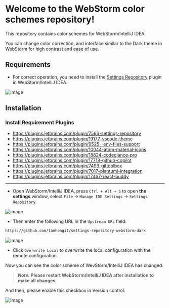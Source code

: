 # Welcome to the WebStorm color schemes repository!

This repository contains color schemes for WebStorm/IntelliJ IDEA.

You can change color correction, and interface similar to the Dark theme in WebStorm for high contrast and ease of use.

## Requirements

- For correct operation, you need to install the [Settings Repository](https://plugins.jetbrains.com/plugin/7566-settings-repository) plugin in WebStorm/IntelliJ IDEA.

![image](https://github.com/tanhongit/settings-repository-webstorm-dark/assets/35853002/5674f66b-8ea6-4330-85b2-45f62143df65)

## Installation

### Install Requirement Plugins

- https://plugins.jetbrains.com/plugin/7566-settings-repository
- https://plugins.jetbrains.com/plugin/19177-vscode-theme
- https://plugins.jetbrains.com/plugin/9525--env-files-support
- https://plugins.jetbrains.com/plugin/10044-atom-material-icons
- https://plugins.jetbrains.com/plugin/18824-codeglance-pro
- https://plugins.jetbrains.com/plugin/17718-github-copilot
- https://plugins.jetbrains.com/plugin/7499-gittoolbox
- https://plugins.jetbrains.com/plugin/7017-plantuml-integration
- https://plugins.jetbrains.com/plugin/17467-react-buddy

---

- Open WebStorm/IntelliJ IDEA, press `Ctrl + Alt + S` to open **the settings** window, select `File` -> `Manage IDE Settings` -> `Settings Repository`.

![image](https://github.com/tanhongit/settings-repository-webstorm-dark/assets/35853002/db357afb-74d3-4e82-8cb9-8cb4264b9155)

- Then enter the following URL in the `Upstream URL` field:

```bash
https://github.com/tanhongit/settings-repository-webstorm-dark
```

![image](https://github.com/tanhongit/settings-repository-phpstorm-dark/assets/35853002/85a70d32-f5d4-4a7d-ab3b-c211296dcbf6)

- Click `Overwrite Local` to overwrite the local configuration with the remote configuration.

Now you can see the color scheme of WevStorm/IntelliJ IDEA has changed.

> **_Note_: Please restart WebStorm/IntelliJ IDEA after installation to make all changes.**

And then, please enable this checkbox in Version control:

![image](https://github.com/tanhongit/settings-repository-phpstorm-dark/assets/35853002/d1155f13-97cb-4034-9a15-20c43c1732c5)

